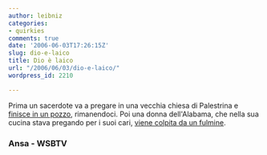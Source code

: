 ```yaml
---
author: leibniz
categories:
- quirkies
comments: true
date: '2006-06-03T17:26:15Z'
slug: dio-e-laico
title: Dio è laico
url: "/2006/06/03/dio-e-laico/"
wordpress_id: 2210

---
```

Prima un sacerdote va a pregare in una vecchia chiesa di Palestrina e [finisce in un pozzo](https://www.ansa.it/main/notizie/fdg/200605312149243977/200605312149243977.html), rimanendoci. Poi una donna dell'Alabama, che nella sua cucina stava pregando per i suoi cari, [viene colpita da un fulmine](https://www.wsbtv.com/news/9293414/detail.html).


### Ansa - WSBTV
